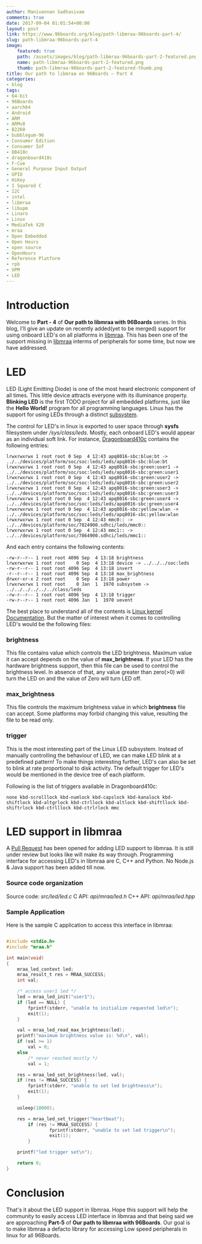 ```yaml
---
author: Manivannan Sadhasivam
comments: true
date: 2017-09-04 01:01:54+00:00
layout: post
link: https://www.96boards.org/blog/path-libmraa-96boards-part-4/
slug: path-libmraa-96boards-part-4
image:
    featured: true
    path: /assets/images/blog/path-libmraa-96boards-part-2-featured.png
    name: path-libmraa-96boards-part-2-featured.png
    thumb: path-libmraa-96boards-part-2-featured-thumb.png
title: Our path to libmraa on 96Boards – Part 4
categories:
- blog
tags:
- 64-bit
- 96Boards
- aarch64
- Android
- ARM
- ARMv8
- B2260
- bubblegum-96
- Consumer Edition
- Consumer IoT
- DB410c
- dragonboard410c
- F-Cue
- General Purpose Input Output
- GPIO
- HiKey
- I Squared C
- I2C
- intel
- libmraa
- libupm
- Linaro
- Linux
- MediaTek X20
- mraa
- Open Embedded
- Open Hours
- open source
- OpenHours
- Reference Platform
- rpb
- UPM
- LED
---
```


# **Introduction**

Welcome to **Part - 4** of **Our path to libmraa with 96Boards** series. In this blog, I'll give an update on recently
added(yet to be merged) support for using onboard LED's on all platforms in [libmraa](https://github.com/intel-iot-devkit/mraa/). 
This has been one of the support missing in [libmraa](https://github.com/intel-iot-devkit/mraa/)
interms of peripherals for some time, but now we have addressed.

# **LED**

LED (Light Emitting Diode) is one of the most heard electronic component of all times. This little device attracts everyone
with its illuminance property. **Blinking LED** is the first TODO project for all embedded platforms, just like the **Hello World!**
program for all programming languages. Linux has the support for using LEDs through a distinct [subsystem](https://www.kernel.org/doc/Documentation/leds/leds-class.txt).

The control for LED's in linux is exported to user space through **sysfs** filesystem under */sys/class/leds*. Mostly, each onboard
LED's would appear as an individual soft link. For instance, [Dragonboard410c](/product/dragonboard410c/)
contains the following entries:

```
lrwxrwxrwx 1 root root 0 Sep  4 12:43 apq8016-sbc:blue:bt -> ../../devices/platform/soc/soc:leds/leds/apq8016-sbc:blue:bt
lrwxrwxrwx 1 root root 0 Sep  4 12:43 apq8016-sbc:green:user1 -> ../../devices/platform/soc/soc:leds/leds/apq8016-sbc:green:user1
lrwxrwxrwx 1 root root 0 Sep  4 12:43 apq8016-sbc:green:user2 -> ../../devices/platform/soc/soc:leds/leds/apq8016-sbc:green:user2
lrwxrwxrwx 1 root root 0 Sep  4 12:43 apq8016-sbc:green:user3 -> ../../devices/platform/soc/soc:leds/leds/apq8016-sbc:green:user3
lrwxrwxrwx 1 root root 0 Sep  4 12:43 apq8016-sbc:green:user4 -> ../../devices/platform/soc/soc:leds/leds/apq8016-sbc:green:user4
lrwxrwxrwx 1 root root 0 Sep  4 12:43 apq8016-sbc:yellow:wlan -> ../../devices/platform/soc/soc:leds/leds/apq8016-sbc:yellow:wlan
lrwxrwxrwx 1 root root 0 Sep  4 12:43 mmc0:: -> ../../devices/platform/soc/7824900.sdhci/leds/mmc0::
lrwxrwxrwx 1 root root 0 Sep  4 12:43 mmc1:: -> ../../devices/platform/soc/7864900.sdhci/leds/mmc1::
```

And each entry contains the following contents:

```
-rw-r--r-- 1 root root 4096 Sep  4 13:18 brightness
lrwxrwxrwx 1 root root    0 Sep  4 13:18 device -> ../../../soc:leds
-rw-r--r-- 1 root root 4096 Sep  4 13:18 invert
-r--r--r-- 1 root root 4096 Sep  4 13:18 max_brightness
drwxr-xr-x 2 root root    0 Sep  4 13:18 power
lrwxrwxrwx 1 root root    0 Jan  1  1970 subsystem -> ../../../../../../class/leds
-rw-r--r-- 1 root root 4096 Sep  4 13:18 trigger
-rw-r--r-- 1 root root 4096 Jan  1  1970 uevent
```
The best place to understand all of the contents is [Linux kernel Documentation](https://www.kernel.org/doc/Documentation/leds/leds-class.txt).
But the matter of interest when it comes to controlling LED's would be the following files:

### brightness

This file contains value which controls the LED brightness. Maximum value it can accept depends on the value of **max_brightness**.
If your LED has the hardware brightness support, then this file can be used to control the brightness level. In absence of that,
any value greater than zero(>0) will turn the LED on and the value of Zero will turn LED off.

### max_brightness

This file controls the maximum brightness value in which **brightness** file can accept. Some platforms may forbid changing this
value, resulting the file to be read only.

### trigger

This is the most interesting part of the Linux LED subsystem. Instead of manually controlling the behaviour of LED, we can make
LED blink at a predefined pattern! To make things interesting further, LED's can also be set to blink at rate proportional to
disk activity. The default trigger for LED's would be mentioned in the device tree of each platform.

Following is the list of triggers available in Dragonboard410c:

```
none kbd-scrolllock kbd-numlock kbd-capslock kbd-kanalock kbd-shiftlock kbd-altgrlock kbd-ctrllock kbd-altlock kbd-shiftllock kbd-shiftrlock kbd-ctrlllock kbd-ctrlrlock mmc 
```

# **LED support in libmraa**

A [Pull Request](https://github.com/intel-iot-devkit/mraa/pull/811) has been opened for adding LED support to libmraa. It is 
still under review but looks like will make its way through. Programming interface for accessing LED's in libmraa are 
C, C++ and Python. No Node.js & Java support has been added till now.

### Source code organization

Source code: *src/led/led.c*
C API: *api/mraa/led.h*
C++ API: *api/mraa/led.hpp*

### Sample Application

Here is the sample C application to access this interface in libmraa:

```c

#include <stdio.h>
#include "mraa.h"

int main(void)
{
	mraa_led_context led;
	mraa_result_t res = MRAA_SUCCESS;
	int val;

	/* access user1 led */
	led = mraa_led_init("user1");
	if (led == NULL) {
		fprintf(stderr, "unable to initialize requested led\n");
		exit(1);
	}

	val = mraa_led_read_max_brightness(led);
	printf("maximum brightness value is: %d\n", val);
	if (val >= 1)
		val = 0;
	else
		/* never reached mostly */
		val = 1;

	res = mraa_led_set_brightness(led, val);
	if (res != MRAA_SUCCESS) {
		fprintf(stderr, "unable to set led brightness\n");
		exit(1);
	}

	usleep(10000);

	res = mraa_led_set_trigger("heartbeat");
        if (res != MRAA_SUCCESS) {
                fprintf(stderr, "unable to set led trigger\n");
                exit(1);
        }

	printf("led trigger set\n");

	return 0;
}
```

# **Conclusion**

That's it about the LED support in libmraa. Hope this support will help the community to easily access
LED interface in libmraa and that being said we are approaching **Part-5** of **Our path to libmraa with 96Boards**.
Our goal is to make libmraa a defacto library for accessing Low speed peripherals in linux for all 96Boards.
